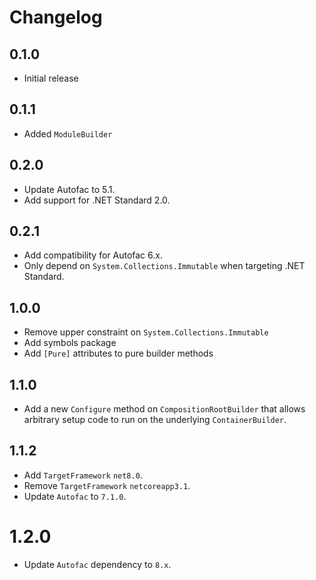 # Changelog

## 0.1.0
- Initial release

## 0.1.1
- Added `ModuleBuilder`

## 0.2.0
- Update Autofac to 5.1.
- Add support for .NET Standard 2.0.

## 0.2.1
* Add compatibility for Autofac 6.x.
* Only depend on `System.Collections.Immutable` when targeting .NET Standard.

## 1.0.0
* Remove upper constraint on `System.Collections.Immutable`
* Add symbols package
* Add `[Pure]` attributes to pure builder methods

## 1.1.0
* Add a new `Configure` method on `CompositionRootBuilder` that allows
  arbitrary setup code to run on the underlying `ContainerBuilder`.

## 1.1.2
* Add `TargetFramework` `net8.0`.
* Remove `TargetFramework` `netcoreapp3.1`.
* Update `Autofac` to `7.1.0`.

# 1.2.0
* Update `Autofac` dependency to `8.x`.
